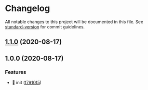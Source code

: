 # Changelog

All notable changes to this project will be documented in this file. See [standard-version](https://github.com/conventional-changelog/standard-version) for commit guidelines.

## [1.1.0](https://github.com/huruji/yoga-layout-style-adaptor/compare/v1.0.0...v1.1.0) (2020-08-17)

## 1.0.0 (2020-08-17)


### Features

* :tada: init ([f7910f5](https://github.com/huruji/yoga-layout-style-adaptor/commit/f7910f527b6bf8e76eb32248210cbd4ac9909cde))
